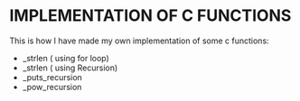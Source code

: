 # IMPLEMENTATION OF C FUNCTIONS

This is how I have made my own implementation of some c functions:

- _strlen ( using for loop)
- _strlen ( using Recursion)
- _puts_recursion
- _pow_recursion
